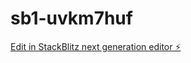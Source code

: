# sb1-uvkm7huf

[Edit in StackBlitz next generation editor ⚡️](https://stackblitz.com/~/github.com/BharatKumarG/sb1-uvkm7huf)